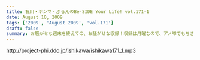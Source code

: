```yaml
---
title: 石川・ホンマ・ぶるんのBe-SIDE Your Life! vol.171-1
date: August 10, 2009
tags: ['2009', 'August 2009', 'vol.171']
draft: false
summary: お騒がせな週末を終えての、お騒がせな収録！収録は月曜なので、アノ噂でもちきりな、スタジオでした・・・NAMAE
---
```


http://project-phi.ddo.jp/ishikawa/ishikawa171_1.mp3
